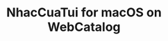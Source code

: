 ---
name: NhacCuaTui
category: Music
title: NhacCuaTui for macOS on WebCatalog
key: nhaccuatui
fullUrl: 'https://nhaccuatui.com'
hostname: nhaccuatui.com

---